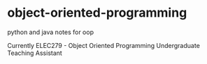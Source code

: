 # object-oriented-programming
python and java notes for oop

Currently ELEC279 - Object Oriented Programming Undergraduate Teaching Assistant
